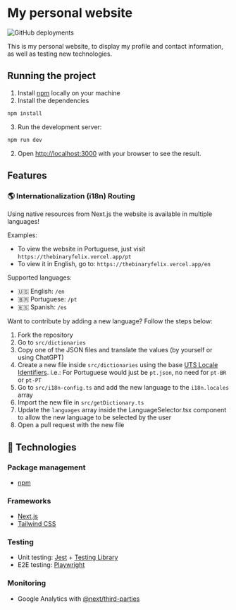 # My personal website

![GitHub deployments](https://img.shields.io/github/deployments/thebinaryfelix/me/production)

This is my personal website, to display my profile and contact information, as well as testing new technologies.

## Running the project

1. Install [npm](https://www.npmjs.com/package/npm) locally on your machine
2. Install the dependencies

```bash
npm install
```

3. Run the development server:

```bash
npm run dev
```

2. Open [http://localhost:3000](http://localhost:3000) with your browser to see the result.

## Features

### 🌎 Internationalization (i18n) Routing

Using native resources from Next.js the website is available in multiple languages!

Examples:

- To view the website in Portuguese, just visit `https://thebinaryfelix.vercel.app/pt`
- To view it in English, go to: `https://thebinaryfelix.vercel.app/en`

Supported languages:

- 🇺🇸 English: `/en`
- 🇧🇷 Portuguese: `/pt`
- 🇪🇸 Spanish: `/es`

Want to contribute by adding a new language? Follow the steps below:

1. Fork the repository
2. Go to `src/dictionaries`
3. Copy one of the JSON files and translate the values (by yourself or using ChatGPT)
4. Create a new file inside `src/dictionaries` using the base [UTS Locale Identifiers](https://www.unicode.org/reports/tr35/tr35-59/tr35.html#Identifiers). i.e.: For Portuguese would just be `pt.json`, no need for `pt-BR` or `pt-PT`
5. Go to `src/i18n-config.ts` and add the new language to the `i18n.locales` array
6. Import the new file in `src/getDictionary.ts`
7. Update the `languages` array inside the LanguageSelector.tsx component to allow the new language to be selected by the user
8. Open a pull request with the new file

## 🤖 Technologies

### Package management

- [npm](https://www.npmjs.com/)

### Frameworks

- [Next.js](https://nextjs.org/)
- [Tailwind CSS](https://tailwindcss.com/)

### Testing

- Unit testing: [Jest](https://jestjs.io/) + [Testing Library](https://testing-library.com/)
- E2E testing: [Playwright](https://playwright.dev/)

### Monitoring

- Google Analytics with [@next/third-parties](https://nextjs.org/docs/app/building-your-application/optimizing/third-party-libraries)
